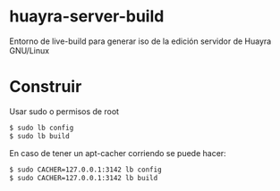 huayra-server-build
====================

Entorno de live-build para generar iso de la edición servidor de Huayra GNU/Linux

Construir
=========

Usar sudo o permisos de root

```bash
$ sudo lb config
$ sudo lb build
```

En caso de tener un apt-cacher corriendo se puede hacer:

```bash
$ sudo CACHER=127.0.0.1:3142 lb config
$ sudo CACHER=127.0.0.1:3142 lb build
```




